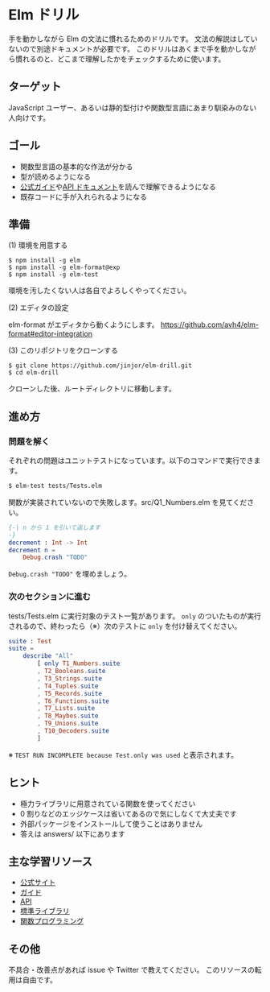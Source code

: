 Elm ドリル
====

手を動かしながら Elm の文法に慣れるためのドリルです。
文法の解説はしていないので別途ドキュメントが必要です。
このドリルはあくまで手を動かしながら慣れるのと、どこまで理解したかをチェックするために使います。


## ターゲット

JavaScript ユーザー、あるいは静的型付けや関数型言語にあまり馴染みのない人向けです。


## ゴール

- 関数型言語の基本的な作法が分かる
- 型が読めるようになる
- [公式ガイド](https://guide.elm-lang.org/)や[API ドキュメント](http://package.elm-lang.org/)を読んで理解できるようになる
- 既存コードに手が入れられるようになる


## 準備

(1) 環境を用意する

```
$ npm install -g elm
$ npm install -g elm-format@exp
$ npm install -g elm-test
```

環境を汚したくない人は各自でよろしくやってください。

(2) エディタの設定

elm-format がエディタから動くようにします。
https://github.com/avh4/elm-format#editor-integration


(3) このリポジトリをクローンする

```
$ git clone https://github.com/jinjor/elm-drill.git
$ cd elm-drill
```

クローンした後、ルートディレクトリに移動します。

## 進め方

### 問題を解く

それぞれの問題はユニットテストになっています。以下のコマンドで実行できます。

```sh
$ elm-test tests/Tests.elm
```

関数が実装されていないので失敗します。src/Q1_Numbers.elm を見てください。

```elm
{-| n から 1 を引いて返します
-}
decrement : Int -> Int
decrement n =
    Debug.crash "TODO"
```

`Debug.crash "TODO"` を埋めましょう。


### 次のセクションに進む

tests/Tests.elm に実行対象のテスト一覧があります。
`only` のついたものが実行されるので、終わったら（※）次のテストに `only` を付け替えてください。

```elm
suite : Test
suite =
    describe "All"
        [ only T1_Numbers.suite
        , T2_Booleans.suite
        , T3_Strings.suite
        , T4_Tuples.suite
        , T5_Records.suite
        , T6_Functions.suite
        , T7_Lists.suite
        , T8_Maybes.suite
        , T9_Unions.suite
        , T10_Decoders.suite
        ]
```

※ `TEST RUN INCOMPLETE because Test.only was used` と表示されます。

## ヒント

- 極力ライブラリに用意されている関数を使ってください
- 0 割りなどのエッジケースは省いてあるので気にしなくて大丈夫です
- 外部パッケージをインストールして使うことはありません
- 答えは answers/ 以下にあります

## 主な学習リソース

- [公式サイト](http://elm-lang.org/)
- [ガイド](https://guide.elm-lang.org/)
- [API](http://package.elm-lang.org/)
- [標準ライブラリ](http://package.elm-lang.org/packages/elm-lang/core/latest)
- [関数プログラミング](https://evancz.gitbooks.io/functional-programming-in-elm/)


## その他

不具合・改善点があれば issue や Twitter で教えてください。
このリソースの転用は自由です。
